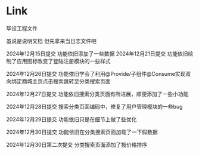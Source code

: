 # Link
毕设工程文件

虽说是说明文档 但先拿来当日志文件吧

2024年12月15日提交 功能依旧添加了一些数据
2024年12月21日提交 功能依旧绘制了应用图标改变了登陆注册模块的一些样式

2024年12月26日提交 功能依旧学会了利用@Provide/子组件@Consume实现双向绑定商城主页点击搜索跳转至分类搜索页面

2024年12月27日提交 功能依旧搜索分类页面有所进展，顺便添加了一些小功能

2024年12月28日提交 搜索分类页面编码中，修复了用户管理模块的一些bug

2024年12月29日提交 功能依旧只是在细节上做了些优化

2024年12月30日提交 功能依旧在分类搜索页面加载了一下假数据

2024年12月30日第二次提交 分类搜索页面添加了按价格排序
